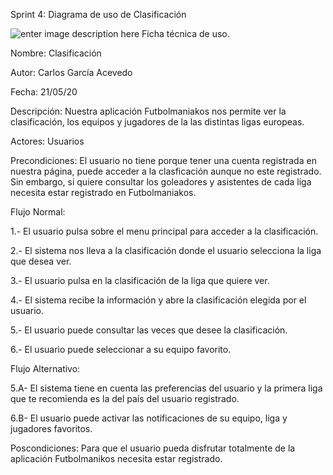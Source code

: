 ﻿
Sprint 4: Diagrama de uso de Clasificación

![enter image description here](https://imgur.com/q6uIOX0.png)
Ficha técnica de uso.

Nombre: Clasificación

Autor: Carlos García Acevedo

Fecha: 21/05/20

Descripción: Nuestra aplicación Futbolmaniakos nos permite ver la clasificación, los equipos y jugadores de la las distintas ligas europeas.

Actores: Usuarios

Precondiciones: El usuario no tiene porque tener una cuenta registrada en nuestra página, puede acceder a la clasficación aunque no este registrado.
Sin embargo, si quiere consultar los goleadores y asistentes de cada liga necesita estar registrado en Futbolmaniakos.

Flujo Normal:

1.- El usuario pulsa sobre el menu principal para acceder a la clasificación.

2.- El sistema nos lleva a la clasificación donde el usuario selecciona la liga que desea ver.

3.- El usuario pulsa en la clasificación de la liga que quiere ver.

4.- El sistema recibe la información y abre la clasificación elegida por el usuario.

5.- El usuario puede consultar las veces que desee la clasificación.

6.- El usuario puede seleccionar a su equipo favorito.

Flujo Alternativo:

5.A- El sistema tiene en cuenta las preferencias del usuario y la primera liga que te recomienda es la del país del usuario registrado.

6.B- El usuario puede activar las notificaciones de su equipo, liga y jugadores favoritos.

Poscondiciones: Para que el usuario pueda disfrutar totalmente de la aplicación Futbolmanikos necesita estar registrado.
